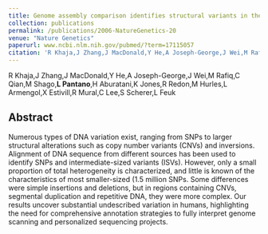 ```yaml
---
title: Genome assembly comparison identifies structural variants in the human genome.
collection: publications
permalink: /publications/2006-NatureGenetics-20
venue: "Nature Genetics"
paperurl: www.ncbi.nlm.nih.gov/pubmed/?term=17115057
citation: 'R Khaja,J Zhang,J MacDonald,Y He,A Joseph-George,J Wei,M Rafiq,C Qian,M Shago,**L Pantano**,H Aburatani,K Jones,R Redon,M Hurles,L Armengol,X Estivill,R Mural,C Lee,S Scherer,L Feuk (2006) Genome assembly comparison identifies structural variants in the human genome. <i>Nature Genetics</i>'
---
```


R Khaja,J Zhang,J MacDonald,Y He,A Joseph-George,J Wei,M Rafiq,C Qian,M Shago,**L Pantano**,H Aburatani,K Jones,R Redon,M Hurles,L Armengol,X Estivill,R Mural,C Lee,S Scherer,L Feuk
## Abstract
Numerous types of DNA variation exist, ranging from SNPs to larger structural alterations such as copy number variants (CNVs) and inversions. Alignment of DNA sequence from different sources has been used to identify SNPs and intermediate-sized variants (ISVs). However, only a small proportion of total heterogeneity is characterized, and little is known of the characteristics of most smaller-sized (1.5 million SNPs. Some differences were simple insertions and deletions, but in regions containing CNVs, segmental duplication and repetitive DNA, they were more complex. Our results uncover substantial undescribed variation in humans, highlighting the need for comprehensive annotation strategies to fully interpret genome scanning and personalized sequencing projects.
